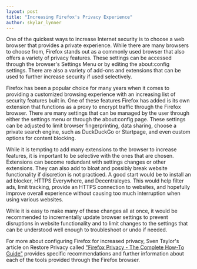 ```yaml
---
layout: post
title: "Increasing Firefox's Privacy Experience"
author: skylar_lynner
---
```


One of the quickest ways to increase Internet security is to choose a web browser that provides a private experience. While there are many browsers to choose from, Firefox stands out as a commonly used browser that also offers a variety of privacy features. These settings can be accessed through the browser's Settings Menu or by editing the about:config settings. There are also a variety of add-ons and extensions that can be used to further increase security if used selectively.

Firefox has been a popular choice for many years when it comes to providing a customized browsing experience with an increasing list of security features built in. One of these features Firefox has added is its own extension that functions as a proxy to encrypt traffic through the Firefox browser. There are many settings that can be managed by the user through either the settings menu or through the about:config page. These settings can be adjusted to limit browser fingerprinting, data sharing, choose a private search engine, such as DuckDuckGo or Startpage, and even custom options for content blocking.

While it is tempting to add many extensions to the browser to increase features, it is important to be selective with the ones that are chosen. Extensions can become redundant with settings changes or other extensions. They can also add to bloat and possibly break website functionality if discretion is not practiced. A good start would be to install an ad blocker, HTTPS Everywhere, and Decentraleyes. This would help filter ads, limit tracking, provide an HTTPS connection to websites, and hopefully improve overall experience without causing too much interruption when using various websites.

While it is easy to make many of these changes all at once, it would be recommended to incrementally update browser settings to prevent disruptions in website functionality and to limit changes to the settings that can be understood well enough to troubleshoot or undo if needed.

For more about configuring Firefox for increased privacy, Sven Taylor's article on Restore Privacy called ["Firefox Privacy - The Complete How-To Guide"](https://restoreprivacy.com/firefox-privacy/) provides specific recommendations and further information about each of the tools provided through the Firefox browser.
